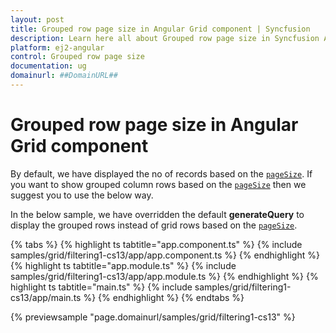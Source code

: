 ```yaml
---
layout: post
title: Grouped row page size in Angular Grid component | Syncfusion
description: Learn here all about Grouped row page size in Syncfusion Angular Grid component of Syncfusion Essential JS 2 and more.
platform: ej2-angular
control: Grouped row page size 
documentation: ug
domainurl: ##DomainURL##
---
```


# Grouped row page size in Angular Grid component

By default, we have displayed the no of records based on the [`pageSize`](https://ej2.syncfusion.com/angular/documentation/api/grid/pageSettings/#pagesize). If you want to show grouped column rows based on the [`pageSize`](https://ej2.syncfusion.com/angular/documentation/api/grid/pageSettings/#pagesize) then we suggest you to use the below way.

In the below sample, we have overridden the default **generateQuery** to display the grouped rows instead of grid rows based on the [`pageSize`](https://ej2.syncfusion.com/angular/documentation/api/grid/pageSettings/#pagesize).

{% tabs %}
{% highlight ts tabtitle="app.component.ts" %}
{% include samples/grid/filtering1-cs13/app/app.component.ts %}
{% endhighlight %}
{% highlight ts tabtitle="app.module.ts" %}
{% include samples/grid/filtering1-cs13/app/app.module.ts %}
{% endhighlight %}
{% highlight ts tabtitle="main.ts" %}
{% include samples/grid/filtering1-cs13/app/main.ts %}
{% endhighlight %}
{% endtabs %}
  
{% previewsample "page.domainurl/samples/grid/filtering1-cs13" %}